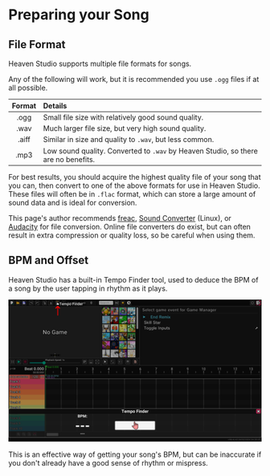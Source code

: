 # Preparing your Song

## File Format

Heaven Studio supports multiple file formats for songs.

Any of the following will work, but it is recommended you use `.ogg` files if at all possible.

|Format|Details|
|:-:|:--|
|.ogg|Small file size with relatively good sound quality.
|.wav|Much larger file size, but very high sound quality.
|.aiff|Similar in size and quality to `.wav`, but less common.
|.mp3|Low sound quality. Converted to `.wav` by Heaven Studio, so there are no benefits.

For best results, you should acquire the highest quality file of your song that you can, then convert to one of the above formats for use in Heaven Studio.
These files will often be in `.flac` format, which can store a large amount of sound data and is ideal for conversion.

This page's author recommends [freac](https://www.freac.org/), [Sound Converter](https://soundconverter.org/) (Linux), or [Audacity](https://www.audacityteam.org/) for file conversion.
Online file converters do exist, but can often result in extra compression or quality loss, so be careful when using them.

## BPM and Offset

Heaven Studio has a built-in Tempo Finder tool, used to deduce the BPM of a song by the user tapping in rhythm as it plays.

![The Tempo Finder can be activated by selecting the pointing icon in the top bar of the Editor.](assets/tempofinder.png)

This is an effective way of getting your song's BPM, but can be inaccurate if you don't already have a good sense of rhythm or mispress.
